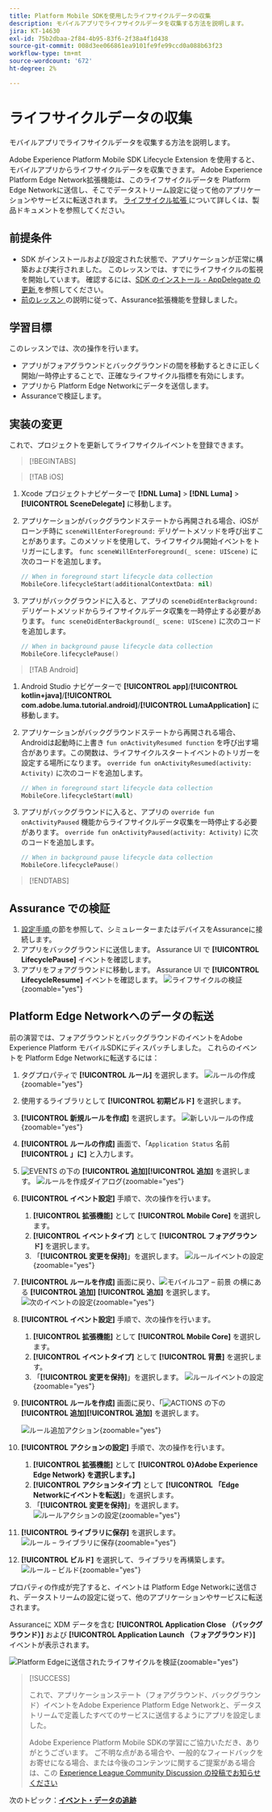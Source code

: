 ```yaml
---
title: Platform Mobile SDKを使用したライフサイクルデータの収集
description: モバイルアプリでライフサイクルデータを収集する方法を説明します。
jira: KT-14630
exl-id: 75b2dbaa-2f84-4b95-83f6-2f38a4f1d438
source-git-commit: 008d3ee066861ea9101fe9fe99ccd0a088b63f23
workflow-type: tm+mt
source-wordcount: '672'
ht-degree: 2%

---
```


# ライフサイクルデータの収集

モバイルアプリでライフサイクルデータを収集する方法を説明します。

Adobe Experience Platform Mobile SDK Lifecycle Extension を使用すると、モバイルアプリからライフサイクルデータを収集できます。 Adobe Experience Platform Edge Network拡張機能は、このライフサイクルデータを Platform Edge Networkに送信し、そこでデータストリーム設定に従って他のアプリケーションやサービスに転送されます。 [ ライフサイクル拡張 ](https://developer.adobe.com/client-sdks/documentation/lifecycle-for-edge-network/) について詳しくは、製品ドキュメントを参照してください。


## 前提条件

* SDK がインストールおよび設定された状態で、アプリケーションが正常に構築および実行されました。 このレッスンでは、すでにライフサイクルの監視を開始しています。 確認するには、[SDK のインストール - AppDelegate の更新 ](install-sdks.md#update-appdelegate) を参照してください。
* [ 前のレッスン ](install-sdks.md) の説明に従って、Assurance拡張機能を登録しました。

## 学習目標

このレッスンでは、次の操作を行います。

<!--
* Add lifecycle field group to the schema.
* -->
* アプリがフォアグラウンドとバックグラウンドの間を移動するときに正しく開始/一時停止することで、正確なライフサイクル指標を有効にします。
* アプリから Platform Edge Networkにデータを送信します。
* Assuranceで検証します。

<!--
## Add lifecycle field group to schema

The Consumer Experience Event field group you added in the [previous lesson](create-schema.md) already contains the lifecycle fields, so you can skip this step. If you don't use Consumer Experience Event field group in your own app, you can add the lifecycle fields by doing the following:

1. Navigate to the schema interface as described in the [previous lesson](create-schema.md).
1. Open the **Luma Mobile App Event Schema** schema and select **[!UICONTROL Add]** next to Field groups.
    ![select add](assets/lifecycle-add.png){zoomable="yes"}
1. In the search bar, enter "lifecycle".
1. Select the checkbox next to **[!UICONTROL AEP Mobile Lifecycle Details]**.
1. Select **[!UICONTROL Add field groups]**.
    ![add field group](assets/lifecycle-lifecycle-field-group.png){zoomable="yes"}
1. Select **[!UICONTROL Save]**.
    ![save](assets/lifecycle-lifecycle-save.png){zoomable="yes"}
-->

## 実装の変更

これで、プロジェクトを更新してライフサイクルイベントを登録できます。

>[!BEGINTABS]

>[!TAB iOS]

1. Xcode プロジェクトナビゲーターで **[!DNL Luma]** > **[!DNL Luma]** > **[!UICONTROL SceneDelegate]** に移動します。

1. アプリケーションがバックグラウンドステートから再開される場合、iOSがローンチ時に `sceneWillEnterForeground:` デリゲートメソッドを呼び出すことがあります。このメソッドを使用して、ライフサイクル開始イベントをトリガーにします。 `func sceneWillEnterForeground(_ scene: UIScene)` に次のコードを追加します。

   ```swift
   // When in foreground start lifecycle data collection
   MobileCore.lifecycleStart(additionalContextData: nil)
   ```

1. アプリがバックグラウンドに入ると、アプリの `sceneDidEnterBackground:` デリゲートメソッドからライフサイクルデータ収集を一時停止する必要があります。 `func sceneDidEnterBackground(_ scene: UIScene)` に次のコードを追加します。

   ```swift
   // When in background pause lifecycle data collection
   MobileCore.lifecyclePause()
   ```

>[!TAB Android]

1. Android Studio ナビゲーターで **[!UICONTROL app]**/**[!UICONTROL kotlin+java]**/**[!UICONTROL com.adobe.luma.tutorial.android]**/**[!UICONTROL LumaApplication]** に移動します。

1. アプリケーションがバックグラウンドステートから再開される場合、Androidは起動時に上書き `fun onActivityResumed function` を呼び出す場合があります。この関数は、ライフサイクルスタートイベントのトリガーを設定する場所になります。 `override fun onActivityResumed(activity: Activity)` に次のコードを追加します。

   ```kotlin
   // When in foreground start lifecycle data collection
   MobileCore.lifecycleStart(null)
   ```

1. アプリがバックグラウンドに入ると、アプリの `override fun onActivityPaused` 機能からライフサイクルデータ収集を一時停止する必要があります。 `override fun onActivityPaused(activity: Activity)` に次のコードを追加します。

   ```swift
   // When in background pause lifecycle data collection
   MobileCore.lifecyclePause()
   ```

>[!ENDTABS]


## Assurance での検証

1. [ 設定手順 ](assurance.md#connecting-to-a-session) の節を参照して、シミュレーターまたはデバイスをAssuranceに接続します。
1. アプリをバックグラウンドに送信します。 Assurance UI で **[!UICONTROL LifecyclePause]** イベントを確認します。
1. アプリをフォアグラウンドに移動します。 Assurance UI で **[!UICONTROL LifecycleResume]** イベントを確認します。
   ![ ライフサイクルの検証 ](assets/lifecycle-lifecycle-assurance.png){zoomable="yes"}


## Platform Edge Networkへのデータの転送

前の演習では、フォアグラウンドとバックグラウンドのイベントをAdobe Experience Platform モバイルSDKにディスパッチしました。 これらのイベントを Platform Edge Networkに転送するには：

1. タグプロパティで **[!UICONTROL ルール]** を選択します。
   ![ ルールの作成 ](assets/rule-create.png){zoomable="yes"}
1. 使用するライブラリとして **[!UICONTROL 初期ビルド]** を選択します。
1. **[!UICONTROL 新規ルールを作成]** を選択します。
   ![ 新しいルールの作成 ](assets/rules-create-new.png){zoomable="yes"}
1. **[!UICONTROL ルールの作成]** 画面で、「`Application Status` 名前 **[!UICONTROL 」に]** と入力します。
1. ![EVENTS](https://spectrum.adobe.com/static/icons/workflow_18/Smock_AddCircle_18_N.svg) の下の **[!UICONTROL 追加]**&#x200B;**[!UICONTROL 追加]** を選択します。
   ![ ルールを作成ダイアログ ](assets/rule-create-name.png){zoomable="yes"}
1. **[!UICONTROL イベント設定]** 手順で、次の操作を行います。
   1. **[!UICONTROL 拡張機能]** として **[!UICONTROL Mobile Core]** を選択します。
   1. **[!UICONTROL イベントタイプ]** として **[!UICONTROL フォアグラウンド]** を選択します。
   1. 「**[!UICONTROL 変更を保持]**」を選択します。
      ![ ルールイベントの設定 ](assets/rule-event-configuration.png){zoomable="yes"}
1. **[!UICONTROL ルールを作成]** 画面に戻り、![ モバイルコア – 前景 ](https://spectrum.adobe.com/static/icons/workflow_18/Smock_AddCircle_18_N.svg) の横にある **[!UICONTROL 追加]** **[!UICONTROL 追加]** を選択します。
   ![ 次のイベントの設定 ](assets/rule-event-configuration-next.png){zoomable="yes"}
1. **[!UICONTROL イベント設定]** 手順で、次の操作を行います。
   1. **[!UICONTROL 拡張機能]** として **[!UICONTROL Mobile Core]** を選択します。
   1. **[!UICONTROL イベントタイプ]** として **[!UICONTROL 背景]** を選択します。
   1. 「**[!UICONTROL 変更を保持]**」を選択します。
      ![ ルールイベントの設定 ](assets/rule-event-configuration-background.png){zoomable="yes"}
1. **[!UICONTROL ルールを作成]** 画面に戻り、「![ACTIONS](https://spectrum.adobe.com/static/icons/workflow_18/Smock_AddCircle_18_N.svg) の下の **[!UICONTROL 追加]**&#x200B;**[!UICONTROL 追加]** を選択します。

   ![ ルール追加アクション ](assets/rule-action-button.png){zoomable="yes"}

1. **[!UICONTROL アクションの設定]** 手順で、次の操作を行います。
   1. **[!UICONTROL 拡張機能]** として **[!UICONTROL 0&rbrace;Adobe Experience Edge Network&rbrace; を選択します。]**
   1. **[!UICONTROL アクションタイプ]** として **[!UICONTROL 「Edge Networkにイベントを転送]**」を選択します。
   1. 「**[!UICONTROL 変更を保持]**」を選択します。
      ![ ルールアクションの設定 ](assets/rule-action-configuration.png){zoomable="yes"}
1. **[!UICONTROL ライブラリに保存]** を選択します。
   ![ ルール – ライブラリに保存 ](assets/rule-save-to-library.png){zoomable="yes"}
1. **[!UICONTROL ビルド]** を選択して、ライブラリを再構築します。
   ![ ルール – ビルド ](assets/rule-build.png){zoomable="yes"}

プロパティの作成が完了すると、イベントは Platform Edge Networkに送信され、データストリームの設定に従って、他のアプリケーションやサービスに転送されます。

Assuranceに XDM データを含む **[!UICONTROL Application Close （バックグラウンド）]** および **[!UICONTROL Application Launch （フォアグラウンド）]** イベントが表示されます。

![Platform Edgeに送信されたライフサイクルを検証 ](assets/lifecycle-edge-assurance.png){zoomable="yes"}

>[!SUCCESS]
>
>これで、アプリケーションステート（フォアグラウンド、バックグラウンド）イベントをAdobe Experience Platform Edge Networkと、データストリームで定義したすべてのサービスに送信するようにアプリを設定しました。
>
> Adobe Experience Platform Mobile SDKの学習にご協力いただき、ありがとうございます。 ご不明な点がある場合や、一般的なフィードバックをお寄せになる場合、または今後のコンテンツに関するご提案がある場合は、この [Experience League Community Discussion の投稿でお知らせください ](https://experienceleaguecommunities.adobe.com/t5/adobe-experience-platform-data/tutorial-discussion-implement-adobe-experience-cloud-in-mobile/td-p/443796?profile.language=ja)

次のトピック：**[イベント・データの追跡](events.md)**
